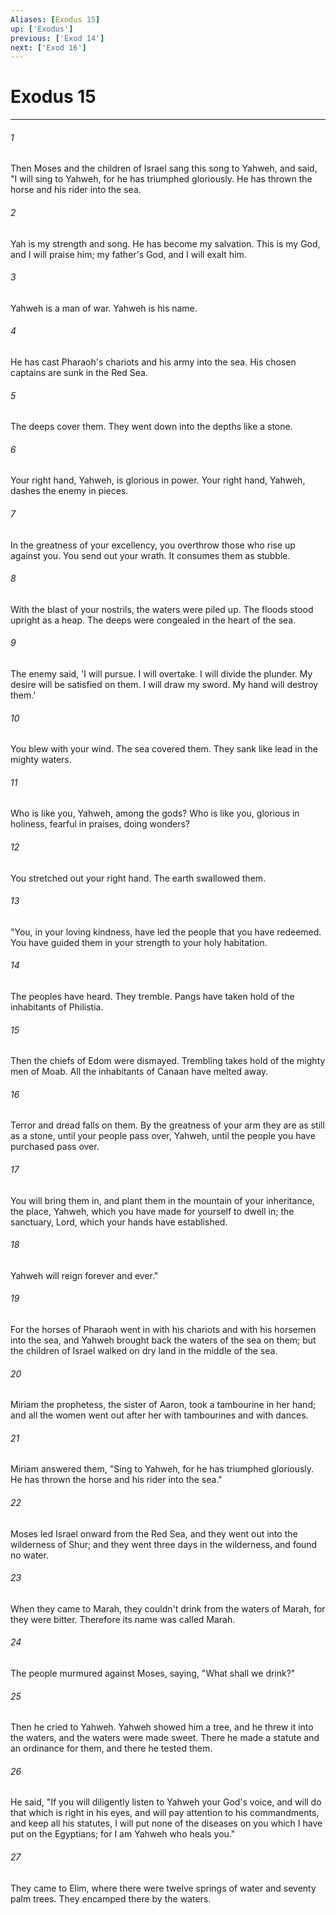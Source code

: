 ```yaml
---
Aliases: [Exodus 15]
up: ['Exodus']
previous: ['Exod 14']
next: ['Exod 16']
---
```

# Exodus 15
***





###### 1 

Then Moses and the children of Israel sang this song to Yahweh, and said, "I will sing to Yahweh, for he has triumphed gloriously. He has thrown the horse and his rider into the sea. 



###### 2 

Yah is my strength and song. He has become my salvation. This is my God, and I will praise him; my father's God, and I will exalt him. 



###### 3 

Yahweh is a man of war. Yahweh is his name. 



###### 4 

He has cast Pharaoh's chariots and his army into the sea. His chosen captains are sunk in the Red Sea. 



###### 5 

The deeps cover them. They went down into the depths like a stone. 



###### 6 

Your right hand, Yahweh, is glorious in power. Your right hand, Yahweh, dashes the enemy in pieces. 



###### 7 

In the greatness of your excellency, you overthrow those who rise up against you. You send out your wrath. It consumes them as stubble. 



###### 8 

With the blast of your nostrils, the waters were piled up. The floods stood upright as a heap. The deeps were congealed in the heart of the sea. 



###### 9 

The enemy said, 'I will pursue. I will overtake. I will divide the plunder. My desire will be satisfied on them. I will draw my sword. My hand will destroy them.' 



###### 10 

You blew with your wind. The sea covered them. They sank like lead in the mighty waters. 



###### 11 

Who is like you, Yahweh, among the gods? Who is like you, glorious in holiness, fearful in praises, doing wonders? 



###### 12 

You stretched out your right hand. The earth swallowed them. 



###### 13 

"You, in your loving kindness, have led the people that you have redeemed. You have guided them in your strength to your holy habitation. 



###### 14 

The peoples have heard. They tremble. Pangs have taken hold of the inhabitants of Philistia. 



###### 15 

Then the chiefs of Edom were dismayed. Trembling takes hold of the mighty men of Moab. All the inhabitants of Canaan have melted away. 



###### 16 

Terror and dread falls on them. By the greatness of your arm they are as still as a stone, until your people pass over, Yahweh, until the people you have purchased pass over. 



###### 17 

You will bring them in, and plant them in the mountain of your inheritance, the place, Yahweh, which you have made for yourself to dwell in; the sanctuary, Lord, which your hands have established. 



###### 18 

Yahweh will reign forever and ever." 



###### 19 

For the horses of Pharaoh went in with his chariots and with his horsemen into the sea, and Yahweh brought back the waters of the sea on them; but the children of Israel walked on dry land in the middle of the sea. 



###### 20 

Miriam the prophetess, the sister of Aaron, took a tambourine in her hand; and all the women went out after her with tambourines and with dances. 



###### 21 

Miriam answered them, "Sing to Yahweh, for he has triumphed gloriously. He has thrown the horse and his rider into the sea." 



###### 22 

Moses led Israel onward from the Red Sea, and they went out into the wilderness of Shur; and they went three days in the wilderness, and found no water. 



###### 23 

When they came to Marah, they couldn't drink from the waters of Marah, for they were bitter. Therefore its name was called Marah. 



###### 24 

The people murmured against Moses, saying, "What shall we drink?" 



###### 25 

Then he cried to Yahweh. Yahweh showed him a tree, and he threw it into the waters, and the waters were made sweet. There he made a statute and an ordinance for them, and there he tested them. 



###### 26 

He said, "If you will diligently listen to Yahweh your God's voice, and will do that which is right in his eyes, and will pay attention to his commandments, and keep all his statutes, I will put none of the diseases on you which I have put on the Egyptians; for I am Yahweh who heals you." 



###### 27 

They came to Elim, where there were twelve springs of water and seventy palm trees. They encamped there by the waters.
